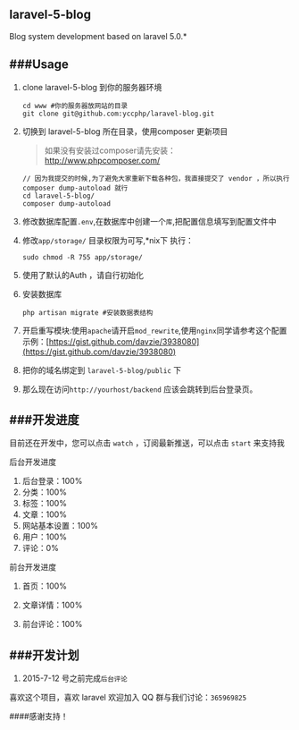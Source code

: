 ## laravel-5-blog

Blog system development based on laravel  5.0.*

###Usage
---
1. clone laravel-5-blog 到你的服务器环境

	```
	cd www #你的服务器放网站的目录
	git clone git@github.com:yccphp/laravel-blog.git
	```

1. 切换到 laravel-5-blog 所在目录，使用composer 更新项目

	> 如果没有安装过composer请先安装：<br>
 	http://www.phpcomposer.com/
	```
	// 因为我提交的时候,为了避免大家重新下载各种包，我直接提交了 vendor ，所以执行 composer dump-autoload 就行
	cd laravel-5-blog/
	composer dump-autoload	
	```

1. 修改数据库配置`.env`,在数据库中创建一个`库`,把配置信息填写到配置文件中

1. 修改`app/storage/` 目录权限为可写,*nix下 执行：

    ```
    sudo chmod -R 755 app/storage/
    ```

1. 使用了默认的Auth ，请自行初始化
1. 安装数据库

    ```
    php artisan migrate #安装数据表结构
    ```

1. 开启重写模块:使用`apache`请开启`mod_rewrite`,使用`nginx`同学请参考这个配置示例：[https://gist.github.com/davzie/3938080](https://gist.github.com/davzie/3938080)


1. 把你的域名绑定到 `laravel-5-blog/public` 下

1. 那么现在访问`http://yourhost/backend` 应该会跳转到后台登录页。


###开发进度
---
目前还在开发中，您可以点击 `watch` ，订阅最新推送，可以点击 `start` 来支持我


后台开发进度

1. 后台登录：100%
2. 分类：100%
3. 标签：100%
4. 文章：100%
5. 网站基本设置：100%
6. 用户：100%
7. 评论：0%

前台开发进度

1. 首页：100%

2. 文章详情：100%

3. 前台评论：100%

###开发计划
---

1. 2015-7-12 号之前完成`后台评论`

喜欢这个项目，喜欢 laravel 欢迎加入 QQ 群与我们讨论：`365969825`

####感谢支持！

